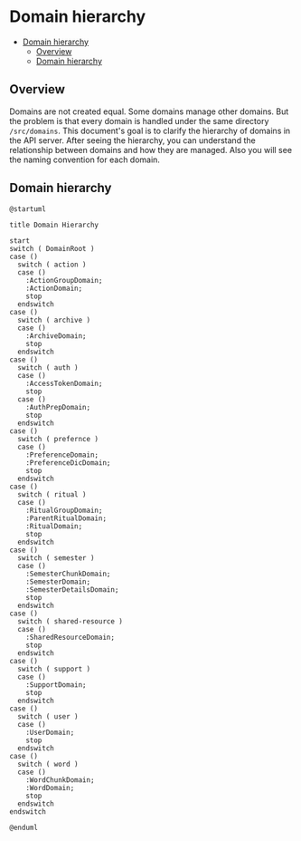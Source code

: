 # Domain hierarchy

<!-- TOC -->

- [Domain hierarchy](#domain-hierarchy)
  - [Overview](#overview)
  - [Domain hierarchy](#domain-hierarchy-1)

<!-- /TOC -->

## Overview

Domains are not created equal. Some domains manage other domains. But the problem is that every domain is handled under the same directory `/src/domains`. This document's goal is to clarify the hierarchy of domains in the API server. After seeing the hierarchy, you can understand the relationship between domains and how they are managed. Also you will see the naming convention for each domain.

## Domain hierarchy

```plantuml
@startuml

title Domain Hierarchy

start
switch ( DomainRoot )
case ()
  switch ( action )
  case ()
    :ActionGroupDomain;
    :ActionDomain;
    stop
  endswitch
case ()
  switch ( archive )
  case ()
    :ArchiveDomain;
    stop
  endswitch
case ()
  switch ( auth )
  case ()
    :AccessTokenDomain;
    stop
  case ()
    :AuthPrepDomain;
    stop
  endswitch
case ()
  switch ( prefernce )
  case ()
    :PreferenceDomain;
    :PreferenceDicDomain;
    stop
  endswitch
case ()
  switch ( ritual )
  case ()
    :RitualGroupDomain;
    :ParentRitualDomain;
    :RitualDomain;
    stop
  endswitch
case ()
  switch ( semester )
  case ()
    :SemesterChunkDomain;
    :SemesterDomain;
    :SemesterDetailsDomain;
    stop
  endswitch
case ()
  switch ( shared-resource )
  case ()
    :SharedResourceDomain;
    stop
  endswitch
case ()
  switch ( support )
  case ()
    :SupportDomain;
    stop
  endswitch
case ()
  switch ( user )
  case ()
    :UserDomain;
    stop
  endswitch
case ()
  switch ( word )
  case ()
    :WordChunkDomain;
    :WordDomain;
    stop
  endswitch
endswitch

@enduml

```